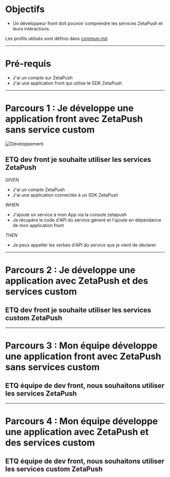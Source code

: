 
# Objectifs

- Un développeur front doit pouvoir comprendre les services ZetaPush et leurs intéractions.

Les profils utilisés sont définis dans [commun.md](./commun.md).

***

# Pré-requis

- J'ai un compte sur ZetaPush
- J'ai une application front qui utilise le SDK ZetaPush

***

# <a name="parcours-1"></a> Parcours 1 : Je développe une application front avec ZetaPush sans service custom

![Développement](https://exp.draw.io/ImageExport4/export?url=https://raw.githubusercontent.com/zetapush/zetapush-next-open-specification/master/schemas/dev-front-interaction-services-zetapush.html)

## ETQ dev front je souhaite utiliser les services ZetaPush


*GIVEN*
  - J'ai un compte ZetaPush
  - J'ai une application connectée à un SDK ZetaPush
  
*WHEN*
  - J'ajoute un service à mon App via la console zetapush
  - Je récupére le code d'API du service géneré et l'ajoute en dépendance de mon application front

*THEN*
  - Je peux appeller les verbes d'API du service que je vient de déclarer
  

***

# <a name="parcours-2"></a> Parcours 2 : Je développe une application avec ZetaPush et des services custom

## ETQ dev front je souhaite utiliser les services custom ZetaPush
  



***

# <a name="parcours-3"></a> Parcours 3 : Mon équipe développe une application front avec ZetaPush sans services custom

## ETQ équipe de dev front, nous souhaitons utiliser les services ZetaPush


  


***

# <a name="parcours-4"></a> Parcours 4 : Mon équipe développe une application avec ZetaPush et des services custom

## ETQ équipe de dev front, nous souhaitons utiliser les services custom ZetaPush

  


